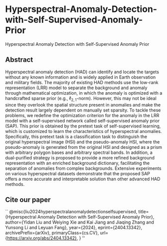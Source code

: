 # Hyperspectral-Anomaly-Detection-with-Self-Supervised-Anomaly-Prior
Hyperspectral Anomaly Detection with Self-Supervised Anomaly Prior

## Abstract
Hyperspectral anomaly detection (HAD) can identify and locate the targets without any known information and is widely applied in Earth observation and military fields. The majority of existing HAD methods use the low-rank representation (LRR) model to separate the background and anomaly through mathematical optimization, in which the anomaly is optimized with a handcrafted sparse prior (e.g., $\ell_{2,1}$-norm). However, this may not be ideal since they overlook the spatial structure present in anomalies and make the detection result largely dependent on manually set sparsity. To tackle these problems, we redefine the optimization criterion for the anomaly in the LRR model with a self-supervised network called self-supervised anomaly prior (SAP). This prior is obtained by the pretext task of self-supervised learning, which is customized to learn the characteristics of hyperspectral anomalies. Specifically, this pretext task is a classification task to distinguish the original hyperspectral image (HSI) and the pseudo-anomaly HSI, where the pseudo-anomaly is generated from the original HSI and designed as a prism with arbitrary polygon bases and arbitrary spectral bands. In addition, a dual-purified strategy is proposed to provide a more refined background representation with an enriched background dictionary, facilitating the separation of anomalies from complex backgrounds. Extensive experiments on various hyperspectral datasets demonstrate that the proposed SAP offers a more accurate and interpretable solution than other advanced HAD methods.

## Cite our paper
``
@misc{liu2024hyperspectralanomalydetectionselfsupervised,
      title={Hyperspectral Anomaly Detection with Self-Supervised Anomaly Prior}, 
      author={Yidan Liu and Weiying Xie and Kai Jiang and Jiaqing Zhang and Yunsong Li and Leyuan Fang},
      year={2024},
      eprint={2404.13342},
      archivePrefix={arXiv},
      primaryClass={cs.CV},
      url={https://arxiv.org/abs/2404.13342}, 
}
''
